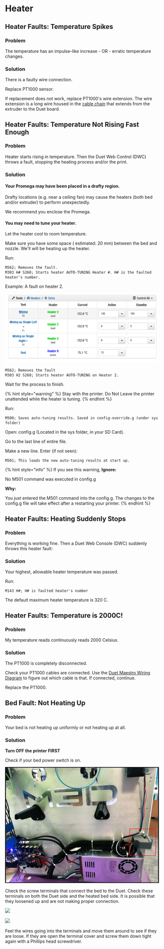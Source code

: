 # Heater

## Heater Faults: Temperature Spikes

### Problem

The temperature has an impulse-like increase  - OR - erratic temperature changes. 

### Solution

There is a faulty wire connection. 

Replace PT1000 sensor. 

If replacement does not work, replace PT1000's wire extension. The wire extension is a long wire housed in the [cable chain](../repair-and-maintenance/install-uninstall/cable-chain.md) that extends from the extruder to the Duet board.

## Heater Faults: Temperature Not Rising Fast Enough

### Problem

Heater starts rising in temperature. Then the Duet Web Control \(DWC\) throws a fault, stopping the heating process and/or the print.

### Solution

#### Your Promega may have been placed in a drafty region.

Drafty locations \(e.g. near a ceiling fan\) may cause the heaters \(both bed and/or extruder\) to perform unexpectedly.

We recommend you enclose the Promega.



#### You may need to tune your heater.

Let the heater cool to room temperature.

Make sure you have some space \( estimated: 20 mm\) between the bed and nozzle. We'll will be heating up the heater.

Run:

```text
M562; Removes the fault.
M303 H# S260; Starts heater AUTO-TUNING Heater #. H# is the faulted heater's number.
```

Example: A fault on heater 2.

![](../.gitbook/assets/image%20%282%29.png)

```text
M562; Removes the fault
M303 H2 S260; Starts heater AUTO-TUNING on Heater 2.
```

Wait for the process to finish. 

{% hint style="warning" %}
Stay with the printer. Do Not Leave the printer unattended while the heater is tuning.
{% endhint %}

Run:

```text
M500; Saves auto-tuning results. Saved in config-override.g (under sys folder)
```

Open: config.g  \(Located in the sys folder, in your SD Card\).

Go to the last line of entire file.

Make a new line. Enter \(if not seen\):

```text
M501; This loads the new auto-tuning results at start up.
```

{% hint style="info" %}
If you see this warning, **Ignore:**

No M501 command was executed in config.g

**Why:** 

You just entered the M501 command into the config.g. The changes to the config.g file will take effect after a restarting your printer.
{% endhint %}

## Heater Faults: Heating Suddenly Stops

### Problem

Everything is working fine. Then a Duet Web Console \(DWC\) suddenly throws this heater fault:

### Solution

Your highest, allowable heater temperature was passed.

Run:

```text
M143 H#; H# is faulted heater's number
```

The default maximum heater temperature is 320 C.

## Heater Faults: Temperature is 2000C!

### Problem

My temperature reads continuously reads 2000 Celsius.

### Solution

The PT1000 is completely disconnected.

Check your PT1000 cables are connected. Use the [Duet Maestro Wiring Diagram](https://duet3d.dozuki.com/Wiki/Duet_2_Maestro_Wiring_Diagram) to figure out which cable is that. If connected, continue.

Replace the PT1000.

## Bed Fault: Not Heating Up

### Problem

Your bed is not heating up uniformly or not heating up at all. 

### Solution

**Turn OFF the printer FIRST**

Check if your bed power switch is on. 

![Location of the Bed Power Switch](../.gitbook/assets/img_1027-1.jpg)

Check the screw terminals that connect the bed to the Duet. Check these terminals on both the Duet side and the heated bed side. It is possible that they loosened up and are not making proper connection. 

![](../.gitbook/assets/heatedbedterminals.jpg)

![](../.gitbook/assets/duetheatedbedterminals.jpg)

Feel the wires going into the terminals and move them around to see if they are loose. If they are open the terminal cover and screw them down tight again with a Phillips head screwdriver.

